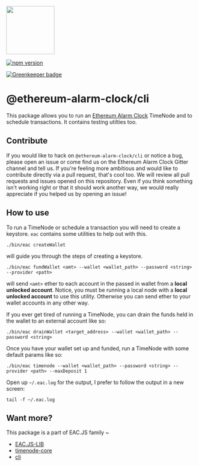 [<img src="https://s3.amazonaws.com/chronologic.network/ChronoLogic_logo.svg" width="128px">](https://github.com/chronologic)

[![npm version](https://badge.fury.io/js/eac.js-cli.svg)](https://badge.fury.io/js/eac.js-client)

[![Greenkeeper badge](https://badges.greenkeeper.io/ethereum-alarm-clock/eac.js-cli.svg)](https://greenkeeper.io/)

# @ethereum-alarm-clock/cli

This package allows you to run an [Ethereum Alarm Clock](https://github.com/ethereum-alarm-clock/ethereum-alarm-clock) TimeNode and to schedule transactions. It contains testing utilties too. 

## Contribute

If you would like to hack on `@ethereum-alarm-clock/cli` or notice a bug, please open an issue or come find us on the Ethereum Alarm Clock Gitter channel and tell us. If you're feeling more ambitious and would like to contribute directly via a pull request, that's cool too. We will review all pull requests and issues opened on this repository. Even if you think something isn't working right or that it should work another way, we would really appreciate if you helped us by opening an issue!

## How to use

To run a TimeNode or schedule a transaction you will need to create a keystore. `eac` contains some utilities to help out with this.

```
./bin/eac createWallet
```

will guide you through the steps of creating a keystore.

```
./bin/eac fundWallet <amt> --wallet <wallet_path> --password <string> --provider <path>
```

will send `<amt>` ether to each account in the passed in wallet from a **local unlocked account**. Notice, you must be running a local node with a **local unlocked account** to use this utility. Otherwise you can send ether to your wallet accounts in any other way.

If you ever get tired of running a TimeNode, you can drain the funds held in the wallet to an external account like so:

```
./bin/eac drainWallet <target_address> --wallet <wallet_path> --password <string>
```

Once you have your wallet set up and funded, run a TimeNode with some default params like so:

```
./bin/eac timenode --wallet <wallet_path> --password <string> --provider <path> --maxDeposit 1
```

Open up `~/.eac.log` for the output, I prefer to follow the output in a new screen:

```
tail -f ~/.eac.log
```

## Want more?

This package is a part of EAC.JS family ~
* [EAC.JS-LIB](https://github.com/ethereum-alarm-clock/eac.js-lib)
* [timenode-core](https://github.com/ethereum-alarm-clock/timenode-core)
* [cli](https://github.com/ethereum-alarm-clock/cli)